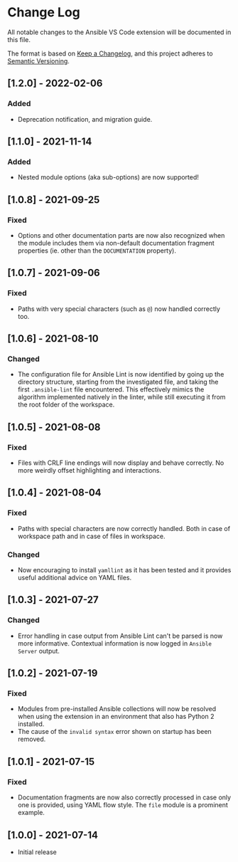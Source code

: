 # Change Log

All notable changes to the Ansible VS Code extension will be documented in this file.

The format is based on [Keep a Changelog](https://keepachangelog.com/en/1.0.0/),
and this project adheres to [Semantic Versioning](https://semver.org/spec/v2.0.0.html).

## [1.2.0] - 2022-02-06
### Added
- Deprecation notification, and migration guide.

## [1.1.0] - 2021-11-14
### Added
- Nested module options (aka sub-options) are now supported!

## [1.0.8] - 2021-09-25
### Fixed
- Options and other documentation parts are now also recognized when the module
  includes them via non-default documentation fragment properties (ie. other
  than the `DOCUMENTATION` property).

## [1.0.7] - 2021-09-06
### Fixed
- Paths with very special characters (such as `@`) now handled correctly too.

## [1.0.6] - 2021-08-10
### Changed
- The configuration file for Ansible Lint is now identified by going up the
  directory structure, starting from the investigated file, and taking the first
  `.ansible-lint` file encountered. This effectively mimics the algorithm
  implemented natively in the linter, while still executing it from the root
  folder of the workspace.

## [1.0.5] - 2021-08-08
### Fixed
- Files with CRLF line endings will now display and behave correctly. No more
  weirdly offset highlighting and interactions.

## [1.0.4] - 2021-08-04
### Fixed
- Paths with special characters are now correctly handled. Both in case of
  workspace path and in case of files in workspace.

### Changed
- Now encouraging to install `yamllint` as it has been tested and it provides
  useful additional advice on YAML files.

## [1.0.3] - 2021-07-27
### Changed
- Error handling in case output from Ansible Lint can't be parsed is now more
  informative. Contextual information is now logged in `Ansible Server` output.

## [1.0.2] - 2021-07-19
### Fixed
- Modules from pre-installed Ansible collections will now be resolved when using
  the extension in an environment that also has Python 2 installed.
- The cause of the `invalid syntax` error shown on startup has been removed.

## [1.0.1] - 2021-07-15
### Fixed
- Documentation fragments are now also correctly processed in case only one is
  provided, using YAML flow style. The `file` module is a prominent example.

## [1.0.0] - 2021-07-14
- Initial release
